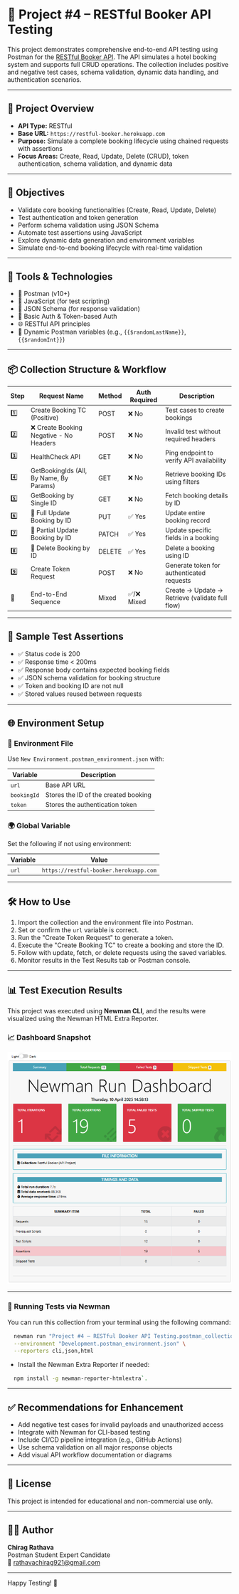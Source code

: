# 🧪 Project #4 – RESTful Booker API Testing

This project demonstrates comprehensive end-to-end API testing using Postman for the [RESTful Booker API](https://restful-booker.herokuapp.com). The API simulates a hotel booking system and supports full CRUD operations. The collection includes positive and negative test cases, schema validation, dynamic data handling, and authentication scenarios.

---

## 📄 Project Overview

- **API Type:** RESTful
- **Base URL:** `https://restful-booker.herokuapp.com`
- **Purpose:** Simulate a complete booking lifecycle using chained requests with assertions
- **Focus Areas:** Create, Read, Update, Delete (CRUD), token authentication, schema validation, and dynamic data

---

## 🎯 Objectives

- Validate core booking functionalities (Create, Read, Update, Delete)
- Test authentication and token generation
- Perform schema validation using JSON Schema
- Automate test assertions using JavaScript
- Explore dynamic data generation and environment variables
- Simulate end-to-end booking lifecycle with real-time validation

---

## 🧰 Tools & Technologies

- 🧪 Postman (v10+)
- 📜 JavaScript (for test scripting)
- 📄 JSON Schema (for response validation)
- 🔐 Basic Auth & Token-based Auth
- 🌐 RESTful API principles
- 🧪 Dynamic Postman variables (e.g., `{{$randomLastName}}`, `{{$randomInt}}`)

---

## 📦 Collection Structure & Workflow

| Step | Request Name                                       | Method | Auth Required | Description                                      |
|------|----------------------------------------------------|--------|----------------|--------------------------------------------------|
| 1️⃣   | Create Booking TC (Positive)                      | POST   | ❌ No           | Test cases to create bookings                    |
| 2️⃣   | ❌ Create Booking Negative - No Headers           | POST   | ❌ No           | Invalid test without required headers            |
| 3️⃣   | HealthCheck API                                   | GET    | ❌ No           | Ping endpoint to verify API availability         |
| 4️⃣   | GetBookingIds (All, By Name, By Params)           | GET    | ❌ No           | Retrieve booking IDs using filters               |
| 5️⃣   | GetBooking by Single ID                           | GET    | ❌ No           | Fetch booking details by ID                      |
| 6️⃣   | 🔐 Full Update Booking by ID                      | PUT    | ✅ Yes          | Update entire booking record                     |
| 7️⃣   | 🔐 Partial Update Booking by ID                   | PATCH  | ✅ Yes          | Update specific fields in a booking              |
| 8️⃣   | 🔐 Delete Booking by ID                           | DELETE | ✅ Yes          | Delete a booking using ID                        |
| 9️⃣   | Create Token Request                              | POST   | ❌ No           | Generate token for authenticated requests        |
| 🔁    | End-to-End Sequence                               | Mixed  | ✅/❌ Mixed     | Create → Update → Retrieve (validate full flow)  |

---

## 🧪 Sample Test Assertions

- ✅ Status code is 200
- ✅ Response time < 200ms
- ✅ Response body contains expected booking fields
- ✅ JSON schema validation for booking structure
- ✅ Token and booking ID are not null
- ✅ Stored values reused between requests

---

## 🌐 Environment Setup

### 🔧 Environment File

Use `New Environment.postman_environment.json` with:

| Variable   | Description                          |
|------------|--------------------------------------|
| `url`      | Base API URL                         |
| `bookingId`| Stores the ID of the created booking |
| `token`    | Stores the authentication token      |

### 🌍 Global Variable

Set the following if not using environment:

| Variable | Value                                 |
|----------|----------------------------------------|
| `url`    | `https://restful-booker.herokuapp.com` |

---

## 🛠️ How to Use

1. Import the collection and the environment file into Postman.
2. Set or confirm the `url` variable is correct.
3. Run the "Create Token Request" to generate a token.
4. Execute the "Create Booking TC" to create a booking and store the ID.
5. Follow with update, fetch, or delete requests using the saved variables.
6. Monitor results in the Test Results tab or Postman console.

---

## 📊 Test Execution Results

This project was executed using **Newman CLI**, and the results were visualized using the Newman HTML Extra Reporter. 

### 📈 Dashboard Snapshot

![Newman Run Dashboard](Newman/screenshot-newman-dashboard.png)

---

### 🚀 Running Tests via Newman

You can run this collection from your terminal using the following command:

```bash
  newman run "Project #4 – RESTful Booker API Testing.postman_collection.json" \
  --environment "Development.postman_environment.json" \
  --reporters cli,json,html
```
- Install the Newman Extra Reporter if needed:
```bash
  npm install -g newman-reporter-htmlextra`.

```
---

## ✅ Recommendations for Enhancement

- Add negative test cases for invalid payloads and unauthorized access
- Integrate with Newman for CLI-based testing
- Include CI/CD pipeline integration (e.g., GitHub Actions)
- Use schema validation on all major response objects
- Add visual API workflow documentation or diagrams

---

## 📄 License

This project is intended for educational and non-commercial use only.

---

## 👨‍💻 Author

**Chirag Rathava**  
Postman Student Expert Candidate  
📧 [rathavachirag921@gmail.com](mailto:rathavachirag921@gmail.com)

---

Happy Testing! 🚀
